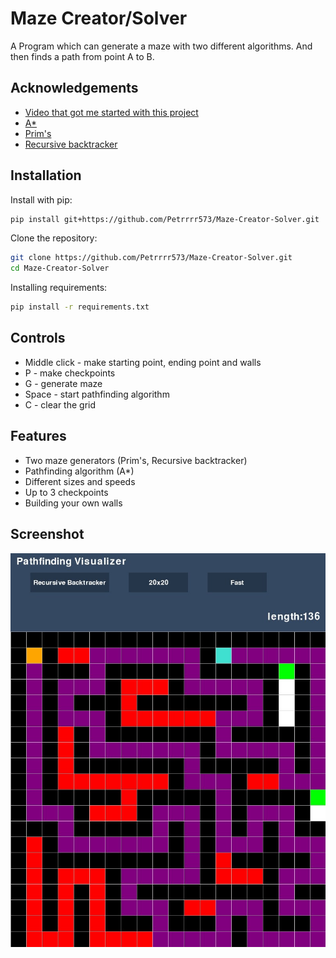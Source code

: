 
# Maze Creator/Solver

A Program which can generate a maze with two different algorithms. And then finds a path from point A to B.
## Acknowledgements

- [Video that got me started with this project](https://www.youtube.com/watch?v=JtiK0DOeI4A)
- [A*](https://medium.com/@nicholas.w.swift/easy-a-star-pathfinding-7e6689c7f7b2)
- [Prim's](https://www.youtube.com/watch?v=cQVH4gcb3O4)
- [Recursive backtracker](https://weblog.jamisbuck.org/2010/12/27/maze-generation-recursive-backtracking)
## Installation

Install with pip:

```bash
pip install git+https://github.com/Petrrrr573/Maze-Creator-Solver.git
```


Clone the repository:

```bash
git clone https://github.com/Petrrrr573/Maze-Creator-Solver.git
cd Maze-Creator-Solver
```


Installing requirements:
```bash
pip install -r requirements.txt
```
## Controls

- Middle click - make starting point, ending point and walls
- P - make checkpoints
- G - generate maze
- Space - start pathfinding algorithm
- C - clear the grid
## Features

- Two maze generators (Prim's, Recursive backtracker)
- Pathfinding algorithm (A*)
- Different sizes and speeds
- Up to 3 checkpoints
- Building your own walls


## Screenshot

![App Screenshot](https://raw.githubusercontent.com/Petrrrr573/petrrrr573.github.io/main/images/MAZE.jpg)

